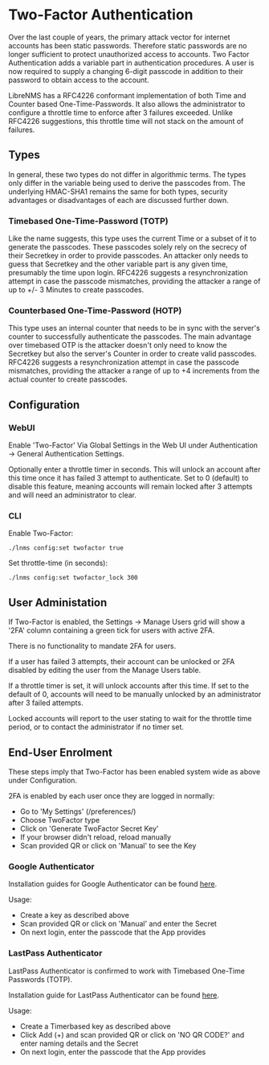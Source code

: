 # Two-Factor Authentication

Over the last couple of years, the primary attack vector for internet
accounts has been static passwords. Therefore static passwords are no
longer sufficient to protect unauthorized access to accounts. Two
Factor Authentication adds a variable part in authentication
procedures. A user is now required to supply a changing 6-digit
passcode in addition to their password to obtain access to the account.

LibreNMS has a RFC4226 conformant implementation of both Time and Counter
based One-Time-Passwords. It also allows the administrator to
configure a throttle time to enforce after 3 failures exceeded. Unlike
RFC4226 suggestions, this throttle time will not stack on the amount of
failures.

## Types

In general, these two types do not differ in algorithmic terms.
The types only differ in the variable being used to derive the passcodes from.
The underlying HMAC-SHA1 remains the same for both types, security
advantages or disadvantages of each are discussed further down.

### Timebased One-Time-Password (TOTP)

Like the name suggests, this type uses the current Time or a subset of
it to generate the passcodes. These passcodes solely rely on the
secrecy of their Secretkey in order to provide passcodes. An attacker
only needs to guess that Secretkey and the other variable part is any
given time, presumably the time upon login. RFC4226 suggests a
resynchronization attempt in case the passcode mismatches, providing
the attacker a range of up to +/- 3 Minutes to create passcodes.

### Counterbased One-Time-Password (HOTP)

This type uses an internal counter that needs to be in sync with the
server's counter to successfully authenticate the passcodes. The main
advantage over timebased OTP is the attacker doesn't only need to know
the Secretkey but also the server's Counter in order to create valid
passcodes. RFC4226 suggests a resynchronization attempt in case the
passcode mismatches, providing the attacker a range of up to +4
increments from the actual counter to create passcodes.

## Configuration

### WebUI

Enable 'Two-Factor' Via Global Settings in the Web UI under
Authentication -> General Authentication Settings.

Optionally enter a throttle timer in seconds. This will unlock an account 
after this time once it has failed 3 attempt to authenticate. Set to 0 (default) 
to disable this feature, meaning accounts will remain locked after 3 attempts 
and will need an administrator to clear.

### CLI

Enable Two-Factor:

`./lnms config:set twofactor true`


Set throttle-time (in seconds):

`./lnms config:set twofactor_lock 300`

## User Administation

If Two-Factor is enabled, the Settings -> Manage Users grid will show a '2FA' column 
containing a green tick for users with active 2FA.

There is no functionality to mandate 2FA for users.

If a user has failed 3 attempts, their account can be unlocked or 2FA disabled by 
editing the user from the Manage Users table.

If a throttle timer is set, it will unlock accounts after this time. If set to the 
default of 0, accounts will need to be manually unlocked by an administrator after 3 
failed attempts.

Locked accounts will report to the user stating to wait for the throttle time period,
or to contact the administrator if no timer set.

## End-User Enrolment

These steps imply that Two-Factor has been enabled system wide as above under Configuration.

2FA is enabled by each user once they are logged in normally:

- Go to 'My Settings' (/preferences/)
- Choose TwoFactor type
- Click on 'Generate TwoFactor Secret Key'
- If your browser didn't reload, reload manually
- Scan provided QR or click on 'Manual' to see the Key

### Google Authenticator

Installation guides for Google Authenticator can be found [here](https://support.google.com/accounts/answer/1066447?hl=en).

Usage:

- Create a key as described above
- Scan provided QR or click on 'Manual' and enter the Secret
- On next login, enter the passcode that the App provides

### LastPass Authenticator

LastPass Authenticator is confirmed to work with Timebased One-Time Passwords (TOTP).

Installation guide for LastPass Authenticator can be found [here](https://support.logmeininc.com/lastpass/help/lastpass-authenticator-lp030014).

Usage:

- Create a Timerbased key as described above
- Click Add (+) and scan provided QR or click on 'NO QR CODE?' and enter naming details and the Secret
- On next login, enter the passcode that the App provides
